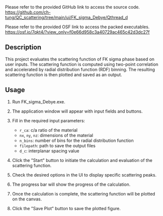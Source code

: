 Please refer to the provided GitHub link to access the source code.
https://github.com/ch-tung/QC_scattering/tree/main/ui/FK_sigma_Debye/Qthread_d

Please refer to the provided OSF link to access the packed executables.
https://osf.io/7qkt4/?view_only=f0e66d958c3a40729ac465c42d3dc27f


## Description

This project evaluates the scattering function of FK sigma phase based on user inputs. The scattering function is computed using two-point correlation and accelerated by radial distribution function (RDF) binning. The resulting scattering function is then plotted and saved as an output.

## Usage

1. Run FK_sigma_Debye.exe.

2. The application window will appear with input fields and buttons.

3. Fill in the required input parameters:
   - `r_ca`: c/a ratio of the material
   - `nx`, `ny`, `nz`: dimensions of the material
   - `n_bins`: number of bins for the radial distribution function
   - `filepath`: path to save the output files
   - `d_c`: interplanar spacing value

4. Click the "Start" button to initiate the calculation and evaluation of the scattering function.

5. Check the desired options in the UI to display specific scattering peaks.

6. The progress bar will show the progress of the calculation.

7. Once the calculation is complete, the scattering function will be plotted on the canvas.

8. Click the "Save Plot" button to save the plotted figure.